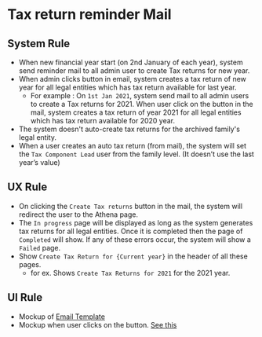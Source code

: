 # Tax return reminder Mail

## System Rule

- When new financial year start (on 2nd January of each year), system send reminder mail to all admin user to create Tax returns for new year.
- When admin clicks button in email, system creates a tax return of new year for all legal entities which has tax return available for last year.
  - For example : On `1st Jan 2021`, system send mail to all admin users to create a Tax returns for 2021. When user click on the button in the mail, system creates a tax return of year 2021 for all legal entities which has tax return available for 2020 year. 
- The system doesn't auto-create tax returns for the archived family's legal entity.
- When a user creates an auto tax return (from mail), the system will set the `Tax Component Lead` user from the family level. (It doesn’t use the last year’s value)


## UX Rule

- On clicking the `Create Tax returns` button in the mail, the system will redirect the user to the Athena page. 
- The `In progress` page will be displayed as long as the system generates tax returns for all legal entities. Once it is completed then the page of `Completed` will show. If any of these errors occur, the system will show a `Failed` page.
- Show `Create Tax Return for {Current year}` in the header of all these pages. 
  - for ex. Shows `Create Tax Returns for 2021` for the 2021 year.

## UI Rule

- Mockup of [Email Template](https://xd.adobe.com/view/c0a0f76b-ea42-482a-85c7-ec84a17ee227-95f3/screen/6fdfcdf9-cdd8-475a-808b-ac67b2b94ed5/) 
- Mockup when user clicks on the button. [See this](https://drive.google.com/file/d/14hlXHx6xrulZUqlaXsoFYeQA1P3SStYT/view?usp=sharing)

